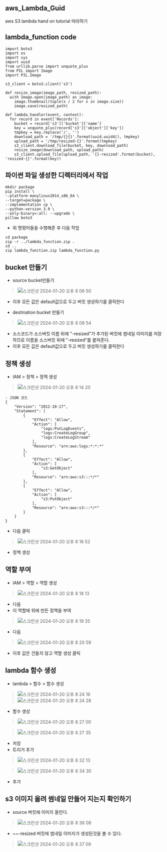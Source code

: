 ## aws_Lambda_Guid
aws S3 lambda hand on tutorial 따라하기

## lambda_function code
```
import boto3
import os
import sys
import uuid
from urllib.parse import unquote_plus
from PIL import Image
import PIL.Image
            
s3_client = boto3.client('s3')
            
def resize_image(image_path, resized_path):
  with Image.open(image_path) as image:
    image.thumbnail(tuple(x / 2 for x in image.size))
    image.save(resized_path)
            
def lambda_handler(event, context):
  for record in event['Records']:
    bucket = record['s3']['bucket']['name']
    key = unquote_plus(record['s3']['object']['key'])
    tmpkey = key.replace('/', '')
    download_path = '/tmp/{}{}'.format(uuid.uuid4(), tmpkey)
    upload_path = '/tmp/resized-{}'.format(tmpkey)
    s3_client.download_file(bucket, key, download_path)
    resize_image(download_path, upload_path)
    s3_client.upload_file(upload_path, '{}-resized'.format(bucket), 'resized-{}'.format(key))
```

## 파이썬 파일 생성한 디렉터리에서 작업
```
mkdir package
pip install \
--platform manylinux2014_x86_64 \
--target=package \
--implementation cp \
--python-version 3.9 \
--only-binary=:all: --upgrade \
pillow boto3
```

- 위 명령어들을 수행해준 후 다음 작업
```
cd package
zip -r ../lambda_function.zip .
cd ..
zip lambda_function.zip lambda_function.py
```

## bucket 만들기
- source bucket만들기
> ![스크린샷 2024-01-20 오후 8 06 50](https://github.com/hanmin0512/aws_Lambda_Guid/assets/37041208/baf62489-5aa4-47fc-9e97-d07759d820ed)

- 이후 모든 값은 default값으로 두고 버킷 생성하기를 클릭한다

- destination bucket 만들기
> ![스크린샷 2024-01-20 오후 8 08 54](https://github.com/hanmin0512/aws_Lambda_Guid/assets/37041208/beb86e14-6eff-4454-b458-39eb75fdbe85)
- 소스코드가 소스버킷 이름 뒤에 "-resized"가 추가된 버킷에 썸네일 이미지를 저장하므로 이름을 소스버킷 뒤에 "-resized"를 붙혀준다.
- 이후 모든 값은 default값으로 두고 버킷 생성하기를 클릭한다


## 정책 생성
- IAM > 정책 > 정책 생성
> ![스크린샷 2024-01-20 오후 8 14 20](https://github.com/hanmin0512/aws_Lambda_Guid/assets/37041208/a7392c2c-f30a-4762-bb2c-3184a702a54f)

```
- JSON 코드
{
    "Version": "2012-10-17",
    "Statement": [
        {
            "Effect": "Allow",
            "Action": [
                "logs:PutLogEvents",
                "logs:CreateLogGroup",
                "logs:CreateLogStream"
            ],
            "Resource": "arn:aws:logs:*:*:*"
        },
        {
            "Effect": "Allow",
            "Action": [
                "s3:GetObject"
            ],
            "Resource": "arn:aws:s3:::*/*"
        },
        {
            "Effect": "Allow",
            "Action": [
                "s3:PutObject"
            ],
            "Resource": "arn:aws:s3:::*/*"
        }
    ]
}
```
- 다음 클릭
> ![스크린샷 2024-01-20 오후 8 16 52](https://github.com/hanmin0512/aws_Lambda_Guid/assets/37041208/271724d6-49e9-4b10-8d9b-909f9320d137)
- 정책 생성

## 역할 부여
- IAM > 역할 > 역할 생성
> ![스크린샷 2024-01-20 오후 8 18 13](https://github.com/hanmin0512/aws_Lambda_Guid/assets/37041208/41d948d3-148e-4dbf-a2ce-877a1b401fe7)
- 다음
- 이 역할에 위에 만든 정책을 부여
> ![스크린샷 2024-01-20 오후 8 19 35](https://github.com/hanmin0512/aws_Lambda_Guid/assets/37041208/9b44b511-6ebc-428e-bb33-58eceb75f428)
- 다음
> ![스크린샷 2024-01-20 오후 8 20 59](https://github.com/hanmin0512/aws_Lambda_Guid/assets/37041208/0bcc0ef8-0e3f-4946-85a9-370287ad6c00)
- 이후 값은 건들지 않고 역할 생성 클릭

## lambda 함수 생성
- lambda > 함수 > 함수 생성
> ![스크린샷 2024-01-20 오후 8 24 16](https://github.com/hanmin0512/aws_Lambda_Guid/assets/37041208/033a7013-1fcc-4227-b7b4-69d6abb67e53)
> ![스크린샷 2024-01-20 오후 8 24 28](https://github.com/hanmin0512/aws_Lambda_Guid/assets/37041208/922550ad-8498-4b18-9cbf-ff900721bb87)
- 함수 생성

> ![스크린샷 2024-01-20 오후 8 27 00](https://github.com/hanmin0512/aws_Lambda_Guid/assets/37041208/77e41796-84d6-4a8f-a196-2399406b7855)

> ![스크린샷 2024-01-20 오후 8 27 35](https://github.com/hanmin0512/aws_Lambda_Guid/assets/37041208/6e7c41a2-66f3-4f1e-bb5d-01b1620738e3)
- 저장
- 트리거 추가
> ![스크린샷 2024-01-20 오후 8 32 13](https://github.com/hanmin0512/aws_Lambda_Guid/assets/37041208/56d99529-9146-43d2-8ec3-e527a51c0784)

> ![스크린샷 2024-01-20 오후 8 34 30](https://github.com/hanmin0512/aws_Lambda_Guid/assets/37041208/e602b252-8606-4880-a647-1cbcc2af98f8)

- 추가

## s3 이미지 올려 썸네일 만들어 지는지 확인하기
- source 버킷에 이미지 올린다.
> ![스크린샷 2024-01-20 오후 8 36 08](https://github.com/hanmin0512/aws_Lambda_Guid/assets/37041208/b08b70ae-3801-4d3c-bf9d-38dd75557d3f)

- ~~-resized 버킷에 썸네일 이미지가 생성된것을 볼 수 있다.
> ![스크린샷 2024-01-20 오후 8 37 09](https://github.com/hanmin0512/aws_Lambda_Guid/assets/37041208/44df086b-107b-40da-9dec-fd523ab1967e)

